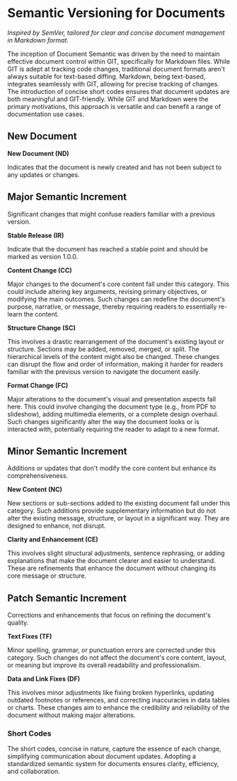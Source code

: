 # Semantic Versioning for Documents

_Inspired by SemVer, tailored for clear and concise document management in Markdown format._

The inception of Document Semantic was driven by the need to maintain effective document control within GIT, specifically for Markdown files. While GIT is adept at tracking code changes, traditional document formats aren't always suitable for text-based diffing. Markdown, being text-based, integrates seamlessly with GIT, allowing for precise tracking of changes. The introduction of concise short codes ensures that document updates are both meaningful and GIT-friendly. While GIT and Markdown were the primary motivations, this approach is versatile and can benefit a range of documentation use cases.

## New Document

**New Document (ND)**

Indicates that the document is newly created and has not been subject to any updates or changes.

## Major Semantic Increment

Significant changes that might confuse readers familiar with a previous version.

**Stable Release (IR)**

Indicate that the document has reached a stable point and should be marked as version 1.0.0.

**Content Change (CC)**

Major changes to the document's core content fall under this category. This could include altering key arguments, revising primary objectives, or modifying the main outcomes. Such changes can redefine the document's purpose, narrative, or message, thereby requiring readers to essentially re-learn the content.

**Structure Change (SC)**

This involves a drastic rearrangement of the document's existing layout or structure. Sections may be added, removed, merged, or split. The hierarchical levels of the content might also be changed. These changes can disrupt the flow and order of information, making it harder for readers familiar with the previous version to navigate the document easily.

**Format Change (FC)**

Major alterations to the document's visual and presentation aspects fall here. This could involve changing the document type (e.g., from PDF to slideshow), adding multimedia elements, or a complete design overhaul. Such changes significantly alter the way the document looks or is interacted with, potentially requiring the reader to adapt to a new format.

## Minor Semantic Increment

Additions or updates that don't modify the core content but enhance its comprehensiveness.

**New Content (NC)**

New sections or sub-sections added to the existing document fall under this category. Such additions provide supplementary information but do not alter the existing message, structure, or layout in a significant way. They are designed to enhance, not disrupt.

**Clarity and Enhancement (CE)**

This involves slight structural adjustments, sentence rephrasing, or adding explanations that make the document clearer and easier to understand. These are refinements that enhance the document without changing its core message or structure.

## Patch Semantic Increment

Corrections and enhancements that focus on refining the document's quality.

**Text Fixes (TF)**

Minor spelling, grammar, or punctuation errors are corrected under this category. Such changes do not affect the document's core content, layout, or meaning but improve its overall readability and professionalism.

**Data and Link Fixes (DF)**

This involves minor adjustments like fixing broken hyperlinks, updating outdated footnotes or references, and correcting inaccuracies in data tables or charts. These changes aim to enhance the credibility and reliability of the document without making major alterations.

### Short Codes
The short codes, concise in nature, capture the essence of each change, simplifying communication about document updates. Adopting a standardized semantic system for documents ensures clarity, efficiency, and collaboration.
